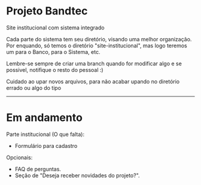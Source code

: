 # Projeto Bandtec

Site institucional com sistema integrado

Cada parte do sistema tem seu diretório, visando uma melhor organização. Por enquando, só temos o diretório "site-institucional", mas logo teremos um para o Banco, para o Sistema, etc.

Lembre-se sempre de criar uma branch quando for modificar algo e se possivel, notifique o resto do pessoal :)

Cuidado ao upar novos arquivos, para não acabar upando no diretório errado ou algo do tipo

------------------------------------------------------------------------------------------------------------------------------------------

# Em andamento

Parte institucional (O que falta): 

- Formulário para cadastro
 
 Opcionais:
 
 - FAQ de perguntas.
 - Seção de "Deseja receber novidades do projeto?".
